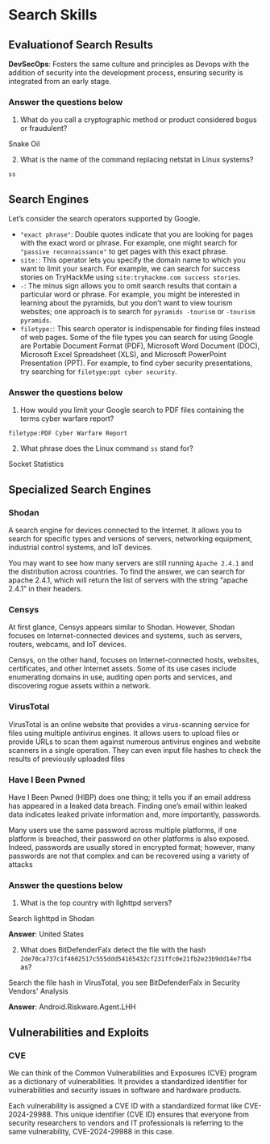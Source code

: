 # Search Skills

## Evaluationof Search Results

**DevSecOps**: Fosters the same culture and principles as Devops with the addition of security into the development process, ensuring security is integrated from an early stage.

### Answer the questions below

1. What do you call a cryptographic method or product considered bogus or fraudulent?

Snake Oil

2. What is the name of the command replacing netstat in Linux systems?

`ss`

## Search Engines

Let’s consider the search operators supported by Google.

- `"exact phrase"`: Double quotes indicate that you are looking for pages with the exact word or phrase. For example, one might search for `"passive reconnaissance"` to get pages with this exact phrase.
- `site:`: This operator lets you specify the domain name to which you want to limit your search. For example, we can search for success stories on TryHackMe using `site:tryhackme.com success stories`.
- `-`: The minus sign allows you to omit search results that contain a particular word or phrase. For example, you might be interested in learning about the pyramids, but you don’t want to view tourism websites; one approach is to search for `pyramids -tourism` or `-tourism pyramids`.
- `filetype:`: This search operator is indispensable for finding files instead of web pages. Some of the file types you can search for using Google are Portable Document Format (PDF), Microsoft Word Document (DOC), Microsoft Excel Spreadsheet (XLS), and Microsoft PowerPoint Presentation (PPT). For example, to find cyber security presentations, try searching for `filetype:ppt cyber security`.

### Answer the questions below

1. How would you limit your Google search to PDF files containing the terms cyber warfare report?

`filetype:PDF Cyber Warfare Report`

2. What phrase does the Linux command `ss` stand for?

Socket Statistics

## Specialized Search Engines

### Shodan

A search engine for devices connected to the Internet. It allows you to search for specific types and versions of servers, networking equipment, industrial control systems, and IoT devices. 

You may want to see how many servers are still running `Apache 2.4.1` and the distribution across countries. To find the answer, we can search for apache 2.4.1, which will return the list of servers with the string “apache 2.4.1” in their headers.

### Censys

At first glance, Censys appears similar to Shodan. However, Shodan focuses on Internet-connected devices and systems, such as servers, routers, webcams, and IoT devices. 

Censys, on the other hand, focuses on Internet-connected hosts, websites, certificates, and other Internet assets. Some of its use cases include enumerating domains in use, auditing open ports and services, and discovering rogue assets within a network.

### VirusTotal

VirusTotal is an online website that provides a virus-scanning service for files using multiple antivirus engines. It allows users to upload files or provide URLs to scan them against numerous antivirus engines and website scanners in a single operation. They can even input file hashes to check the results of previously uploaded files

### Have I Been Pwned

Have I Been Pwned (HIBP) does one thing; it tells you if an email address has appeared in a leaked data breach. Finding one’s email within leaked data indicates leaked private information and, more importantly, passwords. 

Many users use the same password across multiple platforms, if one platform is breached, their password on other platforms is also exposed. Indeed, passwords are usually stored in encrypted format; however, many passwords are not that complex and can be recovered using a variety of attacks

### Answer the questions below

1. What is the top country with lighttpd servers?

Search lighttpd in Shodan 

**Answer**: United States

2. What does BitDefenderFalx detect the file with the hash `2de70ca737c1f4602517c555ddd54165432cf231ffc0e21fb2e23b9dd14e7fb4` as?

Search the file hash in VirusTotal, you see BitDefenderFalx in Security Vendors' Analysis

**Answer**: Android.Riskware.Agent.LHH

## Vulnerabilities and Exploits

### CVE

We can think of the Common Vulnerabilities and Exposures (CVE) program as a dictionary of vulnerabilities. It provides a standardized identifier for vulnerabilities and security issues in software and hardware products. 

Each vulnerability is assigned a CVE ID with a standardized format like CVE-2024-29988. This unique identifier (CVE ID) ensures that everyone from security researchers to vendors and IT professionals is referring to the same vulnerability, CVE-2024-29988 in this case.
